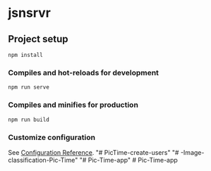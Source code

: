 # jsnsrvr

## Project setup
```
npm install
```

### Compiles and hot-reloads for development
```
npm run serve
```

### Compiles and minifies for production
```
npm run build
```

### Customize configuration
See [Configuration Reference](https://cli.vuejs.org/config/).
"# PicTime-create-users" 
"# -Image-classification-Pic-Time" 
"# Pic-Time-app" 
#   P i c - T i m e - a p p  
 